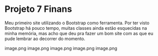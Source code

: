 # Projeto 7 Finans

Meu primeiro site utilizando o Bootstrap como ferramenta. Por ter visto Bootstrap há pouco tempo, muitas classes ainda estão esquecidas na minha memória, mas acho que deu pra fazer um bom site com as que eu pude lembrar ao decorrer do momento.

image.png
image.png
image.png
image.png
image.png